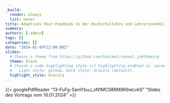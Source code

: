 ```yaml
---
_build:
  render: always
  list: never
title: Adaptives Peer-Feedback in der Hochschullehre und Lehrerinnenbildung
summary:
authors: [-admin]
tags: []
categories: []
date: "2024-01-09T12:00:00Z"
slides:
  # Choose a theme from https://github.com/hakimel/reveal.js#theming
  theme: black
  # Choose a code highlighting style (if highlighting enabled in `params.toml`)
  #   Light style: github. Dark style: dracula (default).
  highlight_style: dracula
---
```




{{< googlePdfReader "13-FuFg-SamYbuJ_xN1MC58RM9K6wLvkS" "Slides des Vortrags vom 10.01.2024" >}}

